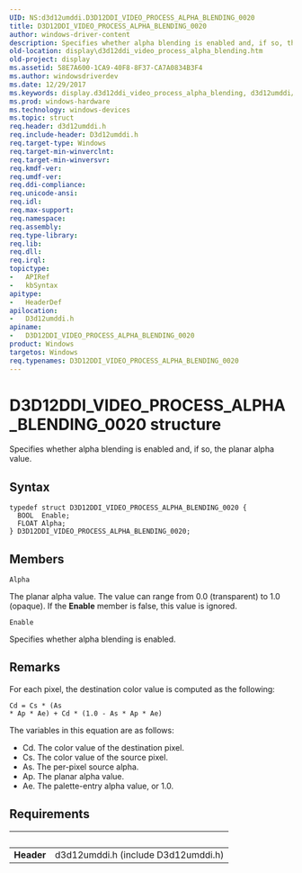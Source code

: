 ```yaml
---
UID: NS:d3d12umddi.D3D12DDI_VIDEO_PROCESS_ALPHA_BLENDING_0020
title: D3D12DDI_VIDEO_PROCESS_ALPHA_BLENDING_0020
author: windows-driver-content
description: Specifies whether alpha blending is enabled and, if so, the planar alpha value.
old-location: display\d3d12ddi_video_process_alpha_blending.htm
old-project: display
ms.assetid: 58E7A600-1CA9-40F8-8F37-CA7A0834B3F4
ms.author: windowsdriverdev
ms.date: 12/29/2017
ms.keywords: display.d3d12ddi_video_process_alpha_blending, d3d12umddi/D3D12DDI_VIDEO_PROCESS_ALPHA_BLENDING_0020, D3D12DDI_VIDEO_PROCESS_ALPHA_BLENDING_0020 structure [Display Devices], D3D12DDI_VIDEO_PROCESS_ALPHA_BLENDING_0020
ms.prod: windows-hardware
ms.technology: windows-devices
ms.topic: struct
req.header: d3d12umddi.h
req.include-header: D3d12umddi.h
req.target-type: Windows
req.target-min-winverclnt: 
req.target-min-winversvr: 
req.kmdf-ver: 
req.umdf-ver: 
req.ddi-compliance: 
req.unicode-ansi: 
req.idl: 
req.max-support: 
req.namespace: 
req.assembly: 
req.type-library: 
req.lib: 
req.dll: 
req.irql: 
topictype:
-	APIRef
-	kbSyntax
apitype:
-	HeaderDef
apilocation:
-	D3d12umddi.h
apiname:
-	D3D12DDI_VIDEO_PROCESS_ALPHA_BLENDING_0020
product: Windows
targetos: Windows
req.typenames: D3D12DDI_VIDEO_PROCESS_ALPHA_BLENDING_0020
---
```


# D3D12DDI_VIDEO_PROCESS_ALPHA_BLENDING_0020 structure
Specifies whether alpha blending is enabled and, if so, the planar alpha value.

## Syntax
````
typedef struct D3D12DDI_VIDEO_PROCESS_ALPHA_BLENDING_0020 {
  BOOL  Enable;
  FLOAT Alpha;
} D3D12DDI_VIDEO_PROCESS_ALPHA_BLENDING_0020;
````

## Members


`Alpha`

The planar alpha value. The value can range from 0.0 (transparent) to 1.0 (opaque). If the <b>Enable</b> member is false, this value is ignored.

`Enable`

Specifies whether alpha blending is enabled.

## Remarks
For each pixel, the destination color value is computed as the following: <pre class="syntax" xml:space="preserve"><code>Cd = Cs * (As * Ap * Ae) + Cd * (1.0 - As * Ap * Ae)</code></pre>


The variables in this equation are as follows:

<ul>
<li>
Cd. The color value of the destination pixel.

</li>
<li>
Cs. The color value of the source pixel.

</li>
<li>
As. The per-pixel source alpha.

</li>
<li>
Ap. The planar alpha value.

</li>
<li>
Ae. The palette-entry alpha value, or 1.0.

</li>
</ul>

## Requirements
| &nbsp; | &nbsp; |
| ---- |:---- |
| **Header** | d3d12umddi.h (include D3d12umddi.h) |